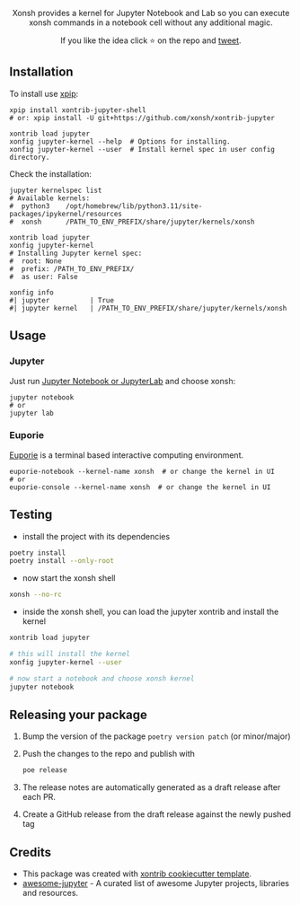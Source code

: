 <p align="center">
Xonsh provides a kernel for Jupyter Notebook and Lab so you can execute
xonsh commands in a notebook cell without any additional magic.
</p>

<p align="center">
If you like the idea click ⭐ on the repo and <a href="https://twitter.com/intent/tweet?text=Nice%20xontrib%20for%20the%20xonsh%20shell!&url=https://github.com/xonsh/xontrib-jupyter-shell" target="_blank">tweet</a>.
</p>


## Installation

To install use [xpip](https://xon.sh/aliases.html#xpip):

```xsh
xpip install xontrib-jupyter-shell
# or: xpip install -U git+https://github.com/xonsh/xontrib-jupyter

xontrib load jupyter
xonfig jupyter-kernel --help  # Options for installing.
xonfig jupyter-kernel --user  # Install kernel spec in user config directory.
```

Check the installation:
```xsh
jupyter kernelspec list
# Available kernels:
#  python3    /opt/homebrew/lib/python3.11/site-packages/ipykernel/resources
#  xonsh      /PATH_TO_ENV_PREFIX/share/jupyter/kernels/xonsh

xontrib load jupyter
xonfig jupyter-kernel
# Installing Jupyter kernel spec:
#  root: None
#  prefix: /PATH_TO_ENV_PREFIX/
#  as user: False

xonfig info
#| jupyter          | True
#| jupyter kernel   | /PATH_TO_ENV_PREFIX/share/jupyter/kernels/xonsh

```

## Usage

### Jupyter

Just run [Jupyter Notebook or JupyterLab](https://jupyter.org/) and choose xonsh:

```xsh
jupyter notebook
# or
jupyter lab
```

### Euporie

[Euporie](https://github.com/joouha/euporie) is a terminal based interactive computing environment.

```xsh
euporie-notebook --kernel-name xonsh  # or change the kernel in UI
# or
euporie-console --kernel-name xonsh  # or change the kernel in UI
```

## Testing 

- install the project with its dependencies
```bash
poetry install
poetry install --only-root
```
- now start the xonsh shell

```sh
xonsh --no-rc
```

- inside the xonsh shell, you can load the jupyter xontrib and install the kernel

```sh
xontrib load jupyter

# this will install the kernel
xonfig jupyter-kernel --user

# now start a notebook and choose xonsh kernel
jupyter notebook
```

## Releasing your package

1. Bump the version of the package `poetry version patch` (or minor/major)
2. Push the changes to the repo and publish with

    ```bash
    poe release
    ```

3. The release notes are automatically generated as a draft release after each PR.
4. Create a GitHub release from the draft release against the newly pushed tag

## Credits

* This package was created with [xontrib cookiecutter template](https://github.com/xonsh/xontrib-cookiecutter).
* [awesome-jupyter](https://github.com/markusschanta/awesome-jupyter) - A curated list of awesome Jupyter projects, libraries and resources.
